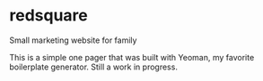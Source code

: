 # redsquare
Small marketing website for family

This is a simple one pager that was built with Yeoman, my favorite boilerplate generator. 
Still a work in progress. 
